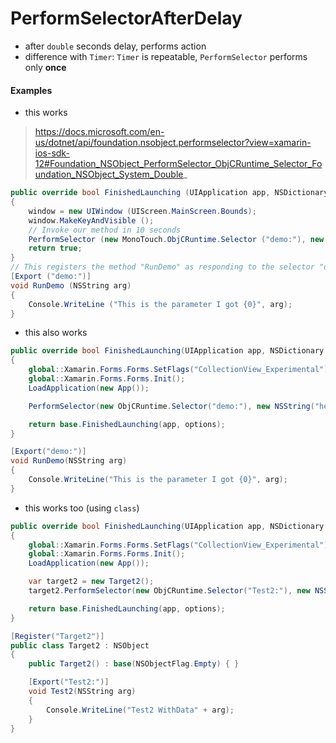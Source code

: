 # PerformSelectorAfterDelay
- after `double` seconds delay, performs action
- difference with `Timer`: `Timer` is repeatable, `PerformSelector` performs only **once**

#### Examples
- this works
> https://docs.microsoft.com/en-us/dotnet/api/foundation.nsobject.performselector?view=xamarin-ios-sdk-12#Foundation_NSObject_PerformSelector_ObjCRuntime_Selector_Foundation_NSObject_System_Double_
```cs
public override bool FinishedLaunching (UIApplication app, NSDictionary options)
{
	window = new UIWindow (UIScreen.MainScreen.Bounds);
	window.MakeKeyAndVisible ();
	// Invoke our method in 10 seconds
	PerformSelector (new MonoTouch.ObjCRuntime.Selector ("demo:"), new NSString ("hello world"), 10);
	return true;
}
// This registers the method "RunDemo" as responding to the selector "demo:"
[Export ("demo:")]
void RunDemo (NSString arg)
{
	Console.WriteLine ("This is the parameter I got {0}", arg);
}
``` 

- this also works
```cs
public override bool FinishedLaunching(UIApplication app, NSDictionary options)
{
    global::Xamarin.Forms.Forms.SetFlags("CollectionView_Experimental");
    global::Xamarin.Forms.Forms.Init();
    LoadApplication(new App());

    PerformSelector(new ObjCRuntime.Selector("demo:"), new NSString("hello world"), 10);

    return base.FinishedLaunching(app, options);
}

[Export("demo:")]
void RunDemo(NSString arg)
{
    Console.WriteLine("This is the parameter I got {0}", arg);
}
```

- this works too (using `class`)
```cs
public override bool FinishedLaunching(UIApplication app, NSDictionary options)
{
    global::Xamarin.Forms.Forms.SetFlags("CollectionView_Experimental");
    global::Xamarin.Forms.Forms.Init();
    LoadApplication(new App());

    var target2 = new Target2();
    target2.PerformSelector(new ObjCRuntime.Selector("Test2:"), new NSString("hello world"), 10);

    return base.FinishedLaunching(app, options);
}

[Register("Target2")]
public class Target2 : NSObject
{
    public Target2() : base(NSObjectFlag.Empty) { }

    [Export("Test2:")]
    void Test2(NSString arg)
    {
        Console.WriteLine("Test2 WithData" + arg);
    }
}
```
